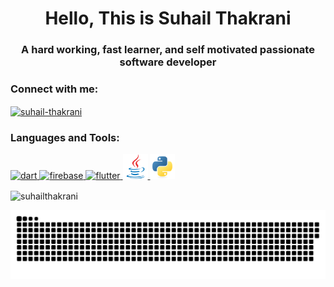 <h1 align="center">Hello, This is Suhail Thakrani</h1>
<h3 align="center">A hard working, fast learner, and self motivated passionate software developer </h3>

<!-- <p align="left"> <img src="https://komarev.com/ghpvc/?username=suhailthakrani&label=Profile%20views&color=0e75b6&style=flat" alt="suhailthakrani" /> </p>

<p align="left"> <a href="https://github.com/ryo-ma/suhailthakrani"><img src="https://github-profile-trophy.vercel.app/?username=suhailthakrani" alt="suhailthakrani" /></a> </p> -->

<h3 align="left">Connect with me:</h3>
<p align="left">
<a href="[linkedin.com/in/suhail-thakrani](https://www.linkedin.com/in/suhail-thakrani/)" target="blank"><img align="center" src="https://raw.githubusercontent.com/rahuldkjain/github-profile-readme-generator/master/src/images/icons/Social/linked-in-alt.svg" alt="suhail-thakrani" height="30" width="40" /></a>
<!-- <a href="https://stackoverflow.com/users/19723870" target="blank"><img align="center" src="https://raw.githubusercontent.com/rahuldkjain/github-profile-readme-generator/master/src/images/icons/Social/stack-overflow.svg" alt="19723870" height="30" width="40" /></a> -->
<!-- <a href="https://www.youtube.com/c/suhail" target="blank"><img align="center" src="https://raw.githubusercontent.com/rahuldkjain/github-profile-readme-generator/master/src/images/icons/Social/youtube.svg" alt="code senpaiii" height="30" width="40" /></a> -->
<!-- <a href="https://www.hackerrank.com/suhail" target="blank"><img align="center" src="https://raw.githubusercontent.com/rahuldkjain/github-profile-readme-generator/master/src/images/icons/Social/hackerrank.svg" alt="suhailthakrani" height="30" width="40" /></a> -->
<!-- <a href="https://www.leetcode.com/suhail" target="blank"><img align="center" src="https://raw.githubusercontent.com/rahuldkjain/github-profile-readme-generator/master/src/images/icons/Social/leet-code.svg" alt="suhailthakrani" height="30" width="40" /></a> -->
</p> 

<h3 align="left">Languages and Tools:</h3>
<p align="left"> 
  <a href="https://dart.dev" target="_blank" rel="noreferrer"> <img src="https://www.vectorlogo.zone/logos/dartlang/dartlang-icon.svg" alt="dart" width="40" height="40"/> </a> <a href="https://firebase.google.com/" target="_blank" rel="noreferrer"> <img src="https://www.vectorlogo.zone/logos/firebase/firebase-icon.svg" alt="firebase" width="40" height="40"/> </a> <a href="https://flutter.dev" target="_blank" rel="noreferrer"> <img src="https://www.vectorlogo.zone/logos/flutterio/flutterio-icon.svg" alt="flutter" width="40" height="40"/> </a> </a> <a href="https://www.java.com" target="_blank" rel="noreferrer"> <img src="https://raw.githubusercontent.com/devicons/devicon/master/icons/java/java-original.svg" alt="java" width="40" height="40"/> </a> <a href="https://www.python.org" target="_blank" rel="noreferrer"> <img src="https://raw.githubusercontent.com/devicons/devicon/master/icons/python/python-original.svg" alt="python" width="40" height="40"/> </a>  </p>

<!-- <p><img align="left" src="https://github-readme-stats-git-masterrstaa-rickstaa.vercel.app/api?suhailthakrani=adityaseth777&&show_icons=true&theme=dark" alt="suhailthakrani" /></p> -->

<!-- <p>&nbsp;<img align="center" src="https://github-readme-stats.vercel.app/api?username=suhailthakrani&show_icons=true&locale=en&theme=tokyonight&hide_border=true&bg_color=1F222E" alt="suhailthakrani" /></p> -->

<p><img align="center" src="https://github-readme-streak-stats.herokuapp.com/?user=suhailthakrani&theme=gotham&hide_border=true&fire=C77800&ring=DD910B&background=1F222E" alt="suhailthakrani" /></p>

![Snake animation](https://github.com/suhailthakrani/suhailthakrani/blob/main/github-snake.svg)
